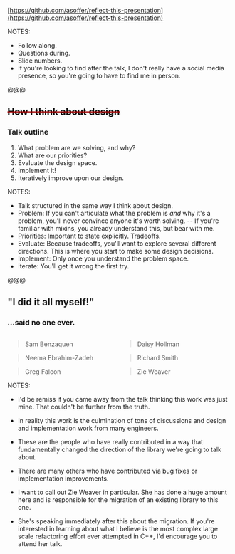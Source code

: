 [https://github.com/asoffer/reflect-this-presentation](https://github.com/asoffer/reflect-this-presentation)

NOTES:

* Follow along.
* Questions during.
* Slide numbers.
* If you're looking to find after the talk, I don't really have a social media presence, so you're going to have to find me in person.

@@@

## <span style="color:#a00000;text-decoration:line-through"><span style="color:black">How I think about design</span></span>
### <span class="edited_title">Talk outline</span>


1. What problem are we solving, and why?
1. What are our priorities?
1. Evaluate the design space.
1. Implement it!
1. Iteratively improve upon our design.

NOTES:

* Talk structured in the same way I think about design.
* Problem: If you can't articulate what the problem is *and* why it's a problem, you'll never convince anyone it's worth solving. -- If you're familiar with mixins, you already understand this, but bear with me.
* Priorities: Important to state explicitly. Tradeoffs.
* Evaluate: Because tradeoffs, you'll want to explore several different directions. This is where you start to make some design decisions.
* Implement: Only once you understand the problem space.
* Iterate: You'll get it wrong the first try.

@@@

## "I did it all myself!"
### <span class="edited_title">...said no one ever.</span>


<div>
<div style="width:50%; float:left">

> Sam Benzaquen
<!-- .element class="name1" -->

> Neema Ebrahim-Zadeh
<!-- .element class="name2" -->

> Greg Falcon
<!-- .element class="name1" -->

</div>
<div style="width:50%; float:right">

> Daisy Hollman
<!-- .element class="name2" -->

> Richard Smith
<!-- .element class="name1" -->

> Zie Weaver
<!-- .element class="name2" -->
</div>
</div>

NOTES:

* I'd be remiss if you came away from the talk thinking this work was just mine. That couldn't be further from the truth.
* In reality this work is the culmination of tons of discussions and design and implementation work from many engineers.
* These are the people who have really contributed in a way that fundamentally changed the direction of the library we're going to talk about.
* There are many others who have contributed via bug fixes or implementation improvements.

* I want to call out Zie Weaver in particular. She has done a huge amount here and is responsible for the migration of an existing library to this one.
* She's speaking immediately after this about the migration. If you're interested in learning about what I believe is the most complex large scale refactoring effort ever attempted in C++, I'd encourage you to attend her talk.
